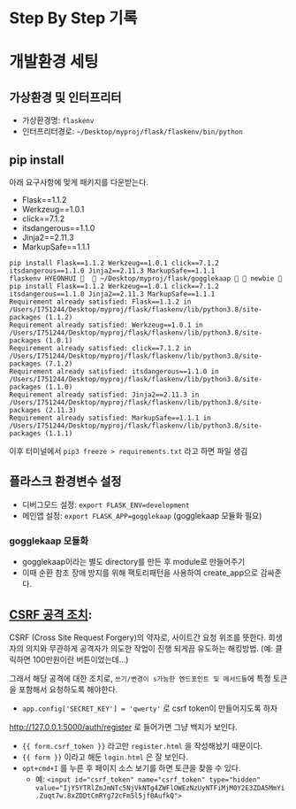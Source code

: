 # Step By Step 기록

# 개발환경 세팅

## 가상환경 및 인터프리터
- 가상환경명: `flaskenv`
- 인터프리터경로: `~/Desktop/myproj/flask/flaskenv/bin/python`

## pip install
아래 요구사항에 맞게 패키지를 다운받는다.
- Flask==1.1.2
- Werkzeug==1.0.1
- click==7.1.2
- itsdangerous==1.1.0
- Jinja2==2.11.3
- MarkupSafe==1.1.1

```
pip install Flask==1.1.2 Werkzeug==1.0.1 click==7.1.2 itsdangerous==1.1.0 Jinja2==2.11.3 MarkupSafe==1.1.1
flaskenv HYEONHUI 🎉   ~/Desktop/myproj/flask/gogglekaap   newbie  pip install Flask==1.1.2 Werkzeug==1.0.1 click==7.1.2 itsdangerous==1.1.0 Jinja2==2.11.3 MarkupSafe==1.1.1
Requirement already satisfied: Flask==1.1.2 in /Users/I751244/Desktop/myproj/flask/flaskenv/lib/python3.8/site-packages (1.1.2)
Requirement already satisfied: Werkzeug==1.0.1 in /Users/I751244/Desktop/myproj/flask/flaskenv/lib/python3.8/site-packages (1.0.1)
Requirement already satisfied: click==7.1.2 in /Users/I751244/Desktop/myproj/flask/flaskenv/lib/python3.8/site-packages (7.1.2)
Requirement already satisfied: itsdangerous==1.1.0 in /Users/I751244/Desktop/myproj/flask/flaskenv/lib/python3.8/site-packages (1.1.0)
Requirement already satisfied: Jinja2==2.11.3 in /Users/I751244/Desktop/myproj/flask/flaskenv/lib/python3.8/site-packages (2.11.3)
Requirement already satisfied: MarkupSafe==1.1.1 in /Users/I751244/Desktop/myproj/flask/flaskenv/lib/python3.8/site-packages (1.1.1)
```

이후 터미널에서 `pip3 freeze > requirements.txt` 라고 하면 파일 생김

## 플라스크 환경변수 설정

- 디버그모드 설정: `export FLASK_ENV=development`
- 메인앱 설정: `export FLASK_APP=gogglekaap` (gogglekaap 모듈화 필요)

### gogglekaap 모듈화
- gogglekaap이라는 별도 directory를 만든 후 module로 만들어주기
- 이때 순환 참조 장애 방지를 위해 팩토리패턴을 사용하여 create_app으로 감싸준다.


## [CSRF 공격 조치](https://github.com/hidekuma/gogglekaap/wiki/D.1.-CSRF-%EB%B0%A9%EC%96%B4:-Flask-WTF%EC%9D%84-%EC%9D%B4%EC%9A%A9%ED%95%9C-CSRF-%EA%B3%B5%EA%B2%A9-%EC%A1%B0%EC%B9%98):
CSRF (Cross Site Request Forgery)의 약자로, 사이트간 요청 위조를 뜻한다. 희생자의 의지와 무관하게 공격자가 의도한 작업이 진행 되게끔 유도하는 해킹방법. (예: 클릭하면 100만원이란 버튼이었는데...)

그래서 해당 공격에 대한 조치로, `쓰기/변경이 s가능한 엔드포인트 및 메서드들`에 특정 토큰을 포함해서 요청하도록 해야한다.
- `app.config['SECRET_KEY'] = 'qwerty'` 로 csrf token이 만들어지도록 하자

http://127.0.0.1:5000/auth/register 로 들어가면 그냥 백지가 보인다.
- `{{ form.csrf_token }}` 라고만 `register.html` 을 작성해놨기 때문이다.
- `{{ form }}` 이라고 해둔 `login.html` 은 잘 보인다.
- `opt+cmd+I` 를 누른 후 페이지 소스 보기를 하면 토큰을 찾을 수 있다.
  - 예: `<input id="csrf_token" name="csrf_token" type="hidden" value="IjY5YTRlZmJmNTc5NjVkNTg4ZWFlOWEzNzUyNTFiMjM0Y2E3ZDA5MmYi.Zuqt7w.8xZDDtCmRYg72cFm5l5jf0AufkQ">
`